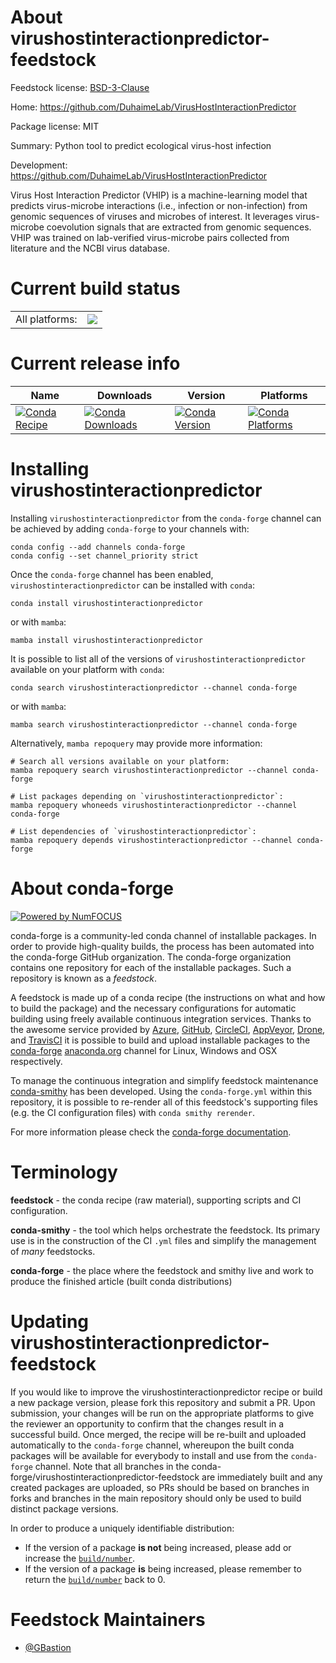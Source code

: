 About virushostinteractionpredictor-feedstock
=============================================

Feedstock license: [BSD-3-Clause](https://github.com/conda-forge/virushostinteractionpredictor-feedstock/blob/main/LICENSE.txt)

Home: https://github.com/DuhaimeLab/VirusHostInteractionPredictor

Package license: MIT

Summary: Python tool to predict ecological virus-host infection

Development: https://github.com/DuhaimeLab/VirusHostInteractionPredictor

Virus Host Interaction Predictor (VHIP) is a machine-learning model that
predicts virus-microbe interactions (i.e., infection or non-infection) from
genomic sequences of viruses and microbes of interest. It leverages
virus-microbe coevolution signals that are extracted from genomic
sequences. VHIP was trained on lab-verified virus-microbe pairs
collected from literature and the NCBI virus database.


Current build status
====================


<table><tr><td>All platforms:</td>
    <td>
      <a href="https://dev.azure.com/conda-forge/feedstock-builds/_build/latest?definitionId=22145&branchName=main">
        <img src="https://dev.azure.com/conda-forge/feedstock-builds/_apis/build/status/virushostinteractionpredictor-feedstock?branchName=main">
      </a>
    </td>
  </tr>
</table>

Current release info
====================

| Name | Downloads | Version | Platforms |
| --- | --- | --- | --- |
| [![Conda Recipe](https://img.shields.io/badge/recipe-virushostinteractionpredictor-green.svg)](https://anaconda.org/conda-forge/virushostinteractionpredictor) | [![Conda Downloads](https://img.shields.io/conda/dn/conda-forge/virushostinteractionpredictor.svg)](https://anaconda.org/conda-forge/virushostinteractionpredictor) | [![Conda Version](https://img.shields.io/conda/vn/conda-forge/virushostinteractionpredictor.svg)](https://anaconda.org/conda-forge/virushostinteractionpredictor) | [![Conda Platforms](https://img.shields.io/conda/pn/conda-forge/virushostinteractionpredictor.svg)](https://anaconda.org/conda-forge/virushostinteractionpredictor) |

Installing virushostinteractionpredictor
========================================

Installing `virushostinteractionpredictor` from the `conda-forge` channel can be achieved by adding `conda-forge` to your channels with:

```
conda config --add channels conda-forge
conda config --set channel_priority strict
```

Once the `conda-forge` channel has been enabled, `virushostinteractionpredictor` can be installed with `conda`:

```
conda install virushostinteractionpredictor
```

or with `mamba`:

```
mamba install virushostinteractionpredictor
```

It is possible to list all of the versions of `virushostinteractionpredictor` available on your platform with `conda`:

```
conda search virushostinteractionpredictor --channel conda-forge
```

or with `mamba`:

```
mamba search virushostinteractionpredictor --channel conda-forge
```

Alternatively, `mamba repoquery` may provide more information:

```
# Search all versions available on your platform:
mamba repoquery search virushostinteractionpredictor --channel conda-forge

# List packages depending on `virushostinteractionpredictor`:
mamba repoquery whoneeds virushostinteractionpredictor --channel conda-forge

# List dependencies of `virushostinteractionpredictor`:
mamba repoquery depends virushostinteractionpredictor --channel conda-forge
```


About conda-forge
=================

[![Powered by
NumFOCUS](https://img.shields.io/badge/powered%20by-NumFOCUS-orange.svg?style=flat&colorA=E1523D&colorB=007D8A)](https://numfocus.org)

conda-forge is a community-led conda channel of installable packages.
In order to provide high-quality builds, the process has been automated into the
conda-forge GitHub organization. The conda-forge organization contains one repository
for each of the installable packages. Such a repository is known as a *feedstock*.

A feedstock is made up of a conda recipe (the instructions on what and how to build
the package) and the necessary configurations for automatic building using freely
available continuous integration services. Thanks to the awesome service provided by
[Azure](https://azure.microsoft.com/en-us/services/devops/), [GitHub](https://github.com/),
[CircleCI](https://circleci.com/), [AppVeyor](https://www.appveyor.com/),
[Drone](https://cloud.drone.io/welcome), and [TravisCI](https://travis-ci.com/)
it is possible to build and upload installable packages to the
[conda-forge](https://anaconda.org/conda-forge) [anaconda.org](https://anaconda.org/)
channel for Linux, Windows and OSX respectively.

To manage the continuous integration and simplify feedstock maintenance
[conda-smithy](https://github.com/conda-forge/conda-smithy) has been developed.
Using the ``conda-forge.yml`` within this repository, it is possible to re-render all of
this feedstock's supporting files (e.g. the CI configuration files) with ``conda smithy rerender``.

For more information please check the [conda-forge documentation](https://conda-forge.org/docs/).

Terminology
===========

**feedstock** - the conda recipe (raw material), supporting scripts and CI configuration.

**conda-smithy** - the tool which helps orchestrate the feedstock.
                   Its primary use is in the construction of the CI ``.yml`` files
                   and simplify the management of *many* feedstocks.

**conda-forge** - the place where the feedstock and smithy live and work to
                  produce the finished article (built conda distributions)


Updating virushostinteractionpredictor-feedstock
================================================

If you would like to improve the virushostinteractionpredictor recipe or build a new
package version, please fork this repository and submit a PR. Upon submission,
your changes will be run on the appropriate platforms to give the reviewer an
opportunity to confirm that the changes result in a successful build. Once
merged, the recipe will be re-built and uploaded automatically to the
`conda-forge` channel, whereupon the built conda packages will be available for
everybody to install and use from the `conda-forge` channel.
Note that all branches in the conda-forge/virushostinteractionpredictor-feedstock are
immediately built and any created packages are uploaded, so PRs should be based
on branches in forks and branches in the main repository should only be used to
build distinct package versions.

In order to produce a uniquely identifiable distribution:
 * If the version of a package **is not** being increased, please add or increase
   the [``build/number``](https://docs.conda.io/projects/conda-build/en/latest/resources/define-metadata.html#build-number-and-string).
 * If the version of a package **is** being increased, please remember to return
   the [``build/number``](https://docs.conda.io/projects/conda-build/en/latest/resources/define-metadata.html#build-number-and-string)
   back to 0.

Feedstock Maintainers
=====================

* [@GBastion](https://github.com/GBastion/)

